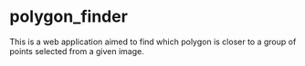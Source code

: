 # polygon_finder

This is a web application aimed to find which polygon is closer to a group of points selected from a given image.
